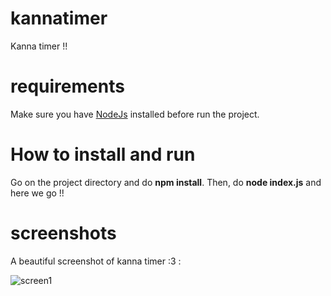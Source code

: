 # kannatimer
Kanna timer !!

# requirements
Make sure you have [NodeJs](https://nodejs.org/dist/v12.14.0/node-v12.14.0-x64.msi) installed before run the project.

# How to install and run
Go on the project directory and do **npm install**. Then, do **node index.js** and here we go !!

# screenshots
A beautiful screenshot of kanna timer :3 :

![screen1](https://i.imgur.com/UIlKx63.png)
